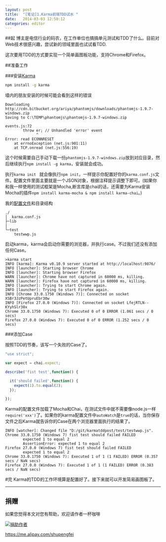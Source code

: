 ```yaml
---
layout: post
title:  "[笔记]1.Karma前端TDD试水 "
date:   2014-03-03 12:50:12
categories: editor
---
```



##起
博主是电信行业的码农，在工作单位也搞搞单元测试和TDD了什么。目前对Web技术很感兴趣，尝试新的领域里面也试试看TDD.

这次要用TDD的方式要实现一个简单画图板功能，支持Chrome和Firefox。

##准备工作

###安装[Karma](https://github.com/karma-runner/karma)


```bash
npm install -g karma
```


墙内的朋友安装的时候可能会看到这样的错误

```
Downloading http://cdn.bitbucket.org/ariya/phantomjs/downloads/phantomjs-1.9.7-windows.zip
Saving to C:\TEMP\phantomjs\phantomjs-1.9.7-windows.zip

events.js:72
        throw er; // Unhandled 'error' event
              ^
Error: read ECONNRESET
    at errnoException (net.js:901:11)
    at TCP.onread (net.js:556:19)
```

这个时候需要自己手动下载一份``phantomjs-1.9.7-windows.zip``放到对应目录，然后继续执行```npm install -g karma```，安装就会成功。

执行``karma init ``
就会像执行``npm init``，一样提示你配置好你的``karma.conf.js``文件。配置文件里面主要就是一个JSON对象，根据注释提示调整下即可。(如果你和我一样使用的测试框架是Mocha,断言库是chai的话，还需要为Karma安装Mocha的插件``npm install karma-mocha & npm install karma-chai``。)

我的[配置文件](https://github.com/stormslowly/frontendtdd/blob/master/karma.conf.js)和目录结构

```
./
│  karma.conf.js
├─lib
|
└─test
    testwwp.js
```


启动karma，karma会启动你需要的浏览器，并执行case。不过我们还没有添加任何Case。

```
>karma start
INFO [karma]: Karma v0.10.9 server started at http://localhost:9876/
INFO [launcher]: Starting browser Chrome
INFO [launcher]: Starting browser Firefox
WARN [launcher]: Chrome have not captured in 60000 ms, killing.
WARN [launcher]: Firefox have not captured in 60000 ms, killing.
INFO [launcher]: Trying to start Chrome again.
INFO [launcher]: Trying to start Firefox again.
INFO [Chrome 33.0.1750 (Windows 7)]: Connected on socket XSBr3JzPetUpruEbr30w
INFO [Firefox 27.0.0 (Windows 7)]: Connected on socket LfejRTLN--KYyhSlr30x
Chrome 33.0.1750 (Windows 7): Executed 0 of 0 ERROR (1.061 secs / 0 secs)
Firefox 27.0.0 (Windows 7): Executed 0 of 0 ERROR (1.252 secs / 0 secs)
```

###添加Case

按照TDD的节奏，该写一个失败的Case了。

```javascript
"use strict";

var expect = chai.expect;

describe('fist test',function() {

  it('should failed',function() {
    expect(1).to.equal(2);
  });

});
```

Karma的配置文件加载了Mocha和Chai，在测试文件中就不需要像node.js一样``require('xxx')``了。如果你的karma配置文件中``autoWatch``是``true``的话，当你保存文件之后Karma就告诉你的Case在两个浏览器里面执行的结果了。


```
INFO [watcher]: Changed file "D:/git/karmatddpost/test/testwwp.js".
Chrome 33.0.1750 (Windows 7) fist test should failed FAILED
        expected 1 to equal 2
        AssertionError: expected 1 to equal 2
Firefox 27.0.0 (Windows 7) fist test should failed FAILED
        expected 1 to equal 2
Chrome 33.0.1750 (Windows 7): Executed 1 of 1 (1 FAILED) ERROR (0.357 secs / NaN secs)
Firefox 27.0.0 (Windows 7): Executed 1 of 1 (1 FAILED) ERROR (0.383 secs / NaN secs)
```

#完
Karma的TDD的工作环境算是配置好了。接下来就可以开发简易画图板了。

---
## 捐赠
如果您觉得本文对您有帮助，欢迎请作者一杯咖啡

[![捐助作者](https://img.alipay.com/sys/personalprod/style/mc/btn-index.png)](https://me.alipay.com/shupengfei)

<https://me.alipay.com/shupengfei>



